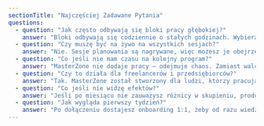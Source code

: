 ```yaml
---
sectionTitle: "Najczęściej Zadawane Pytania"
questions:
  - question: "Jak często odbywają się bloki pracy głębokiej?"
    answer: "Bloki odbywają się codziennie o stałych godzinach. Wybierasz te, które pasują do Twojego harmonogramu. Nie musisz być na wszystkich — dołączasz wtedy, gdy możesz i potrzebujesz."
  - question: "Czy muszę być na żywo na wszystkich sesjach?"
    answer: "Nie. Sesje planowania są nagrywane, więc możesz je obejrzeć później. Bloki pracy głębokiej działają najlepiej na żywo, ale nie ma przymusu — robisz tyle, ile możesz."
  - question: "Co jeśli nie mam czasu na kolejny program?"
    answer: "MasterZone nie dodaje pracy — odejmuje chaos. Zamiast walczyć z rozproszeniem sam, dostajesz środowisko, które robi to za Ciebie. Większość członków oszczędza więcej czasu, niż inwestuje."
  - question: "Czy to działa dla freelancerów i przedsiębiorców?"
    answer: "Tak. MasterZone został stworzony dla ludzi, którzy pracują samodzielnie lub prowadzą małe zespoły. Jeśli borykasz się z chaosem, rozproszeniem i brakiem struktury — to miejsce dla Ciebie."
  - question: "Co jeśli nie widzę efektów?"
    answer: "Jeśli po miesiącu nie zauważysz różnicy w skupieniu, produktywności lub spokoju — napisz do nas. Pomożemy Ci albo zwrócimy pieniądze."
  - question: "Jak wygląda pierwszy tydzień?"
    answer: "Po dołączeniu dostajesz onboarding 1:1, żeby od razu wiedzieć, jak wszystko działa. Następnie dołączasz do pierwszego bloku pracy głębokiej i sesji planowania. Już w pierwszym tygodniu poczujesz różnicę."
---
```

